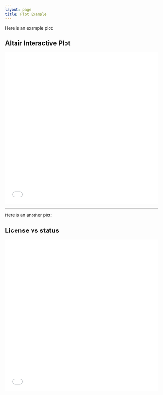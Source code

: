 ```yaml
---
layout: page
title: Plot Example
---
```


Here is an example plot:

## Altair Interactive Plot

<iframe src="bar_plot.html" width="100%" height="500" frameborder="0"></iframe>

---

Here is an another plot:

## License vs status

<iframe src="licenseVsStatus.html" width="100%" height="500" frameborder="0"></iframe>
